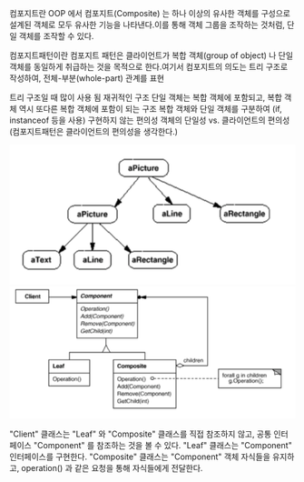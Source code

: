 컴포지트란
OOP 에서 컴포지트(Composite) 는 하나 이상의 유사한 객체를 구성으로 설계된 객체로 모두 유사한 기능을 나타낸다.이를 통해 객체 그룹을 조작하는 것처럼, 단일 객체를 조작할 수 있다.

컴포지트패턴이란
컴포지트 패턴은 클라이언트가 복합 객체(group of object) 나 단일 객체를 동일하게 취급하는 것을 목적으로 한다.여기서 컴포지트의 의도는 트리 구조로 작성하여, 전체-부분(whole-part) 관계를 표현

트리 구조일 때 많이 사용 됨
재귀적인 구조
단일 객체는 복합 객체에 포함되고, 복합 객체 역시 또다른 복합 객체에 포함이 되는 구조 복합 객체와 단일 객체를 구분하여 (if, instanceof 등을 사용) 구현하지 않는 편의성
객체의 단일성 vs. 클라이언트의 편의성(컴포지트패턴은 클라이언트의 편의성을 생각한다.)

![1](./image/composite1.png)
![2](./image/composite2.png)

"Client" 클래스는 "Leaf" 와 "Composite" 클래스를 직접 참조하지 않고, 공통 인터페이스 "Component" 를 참조하는 것을 볼 수 있다.
"Leaf" 클래스는 "Component" 인터페이스를 구현한다.
"Composite" 클래스는 "Component" 객체 자식들을 유지하고, operation() 과 같은 요청을 통해 자식들에게 전달한다.